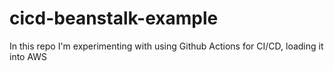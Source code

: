 # cicd-beanstalk-example
In this repo I'm experimenting with using Github Actions for CI/CD, loading it into AWS
